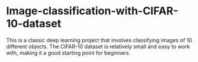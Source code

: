 # Image-classification-with-CIFAR-10-dataset

This is a classic deep learning project that involves classifying images of 10 different objects. The CIFAR-10 dataset is relatively small and easy to work with, making it a good starting point for beginners.

